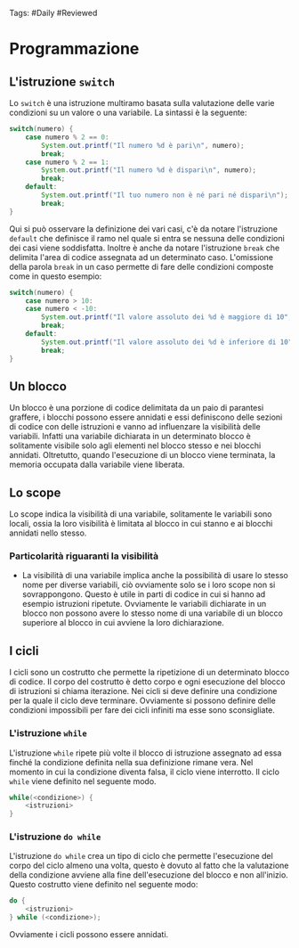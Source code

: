 Tags: #Daily #Reviewed
# Programmazione
##  L'istruzione `switch`
Lo `switch` è una istruzione multiramo basata sulla valutazione delle varie condizioni su un valore o una variabile. La sintassi è la seguente:
```Java
switch(numero) {
	case numero % 2 == 0:
		System.out.printf("Il numero %d è pari\n", numero);
		break;
	case numero % 2 == 1:
		System.out.printf("Il numero %d è dispari\n", numero);
		break;
	default:
		System.out.printf("Il tuo numero non è né pari né dispari\n");
		break;
}
```
Qui si può osservare la definizione dei vari casi, c'è da notare l'istruzione `default` che definisce il ramo nel quale si entra se nessuna delle condizioni dei casi viene soddisfatta. Inoltre è anche da notare l'istruzione `break` che delimita l'area di codice assegnata ad un determinato caso. L'omissione della parola `break` in un caso permette di fare delle condizioni composte come in questo esempio:
```Java
switch(numero) {
	case numero > 10:
	case numero < -10:
	 	System.out.printf("Il valore assoluto dei %d è maggiore di 10", numero);
		break;
	default:
		System.out.printf("Il valore assoluto dei %d è inferiore di 10", numero);
		break;
}
```
## Un blocco
Un blocco è una porzione di codice delimitata da un paio di parantesi graffere, i blocchi possono essere annidati e essi definiscono delle sezioni di codice con delle istruzioni e vanno ad influenzare la visibilità delle variabili. Infatti una variabile dichiarata in un determinato blocco è solitamente visibile solo agli elementi nel blocco stesso e nei blocchi annidati. Oltretutto, quando l'esecuzione di un blocco viene terminata, la memoria occupata dalla variabile viene liberata.
## Lo scope
Lo scope indica la visibilità di una variabile, solitamente le variabili sono locali, ossia la loro visibilità è limitata al blocco in cui stanno e ai blocchi annidati nello stesso.
### Particolarità riguaranti la visibilità
- La visibilità di una variabile implica anche la possibilità di usare lo stesso nome per diverse variabili, ciò ovviamente solo se i loro scope non si sovrappongono. Questo è utile in parti di codice in cui si hanno ad esempio istruzioni ripetute. Ovviamente le variabili dichiarate in un blocco non possono avere lo stesso nome di una variabile di un blocco superiore al blocco in cui avviene la loro dichiarazione.

## I cicli
I cicli sono un costrutto che permette la ripetizione di un determinato blocco di codice. Il corpo del costrutto è detto corpo e ogni esecuzione del blocco di istruzioni si chiama iterazione. Nei cicli si deve definire una condizione per la quale il ciclo deve terminare. Ovviamente si possono definire delle condizioni impossibili per fare dei cicli infiniti ma esse sono sconsigliate.
### L'istruzione `while`
L'istruzione `while` ripete più volte il blocco di istruzione assegnato ad essa finché la condizione definita nella sua definizione rimane vera. Nel momento in cui la condizione diventa falsa, il ciclo viene interrotto. Il ciclo `while` viene definito nel seguente modo.
```Java
while(<condizione>) {
	<istruzioni>
}
```
### L'istruzione `do while`
L'istruzione `do while` crea un tipo di ciclo che permette l'esecuzione del corpo del ciclo almeno una volta, questo è dovuto al fatto che la valutazione della condizione avviene alla fine dell'esecuzione del blocco e non all'inizio. Questo costrutto viene definito nel seguente modo:
```Java
do {
	<istruzioni>
} while (<condizione>);
```


Ovviamente i cicli possono essere annidati.